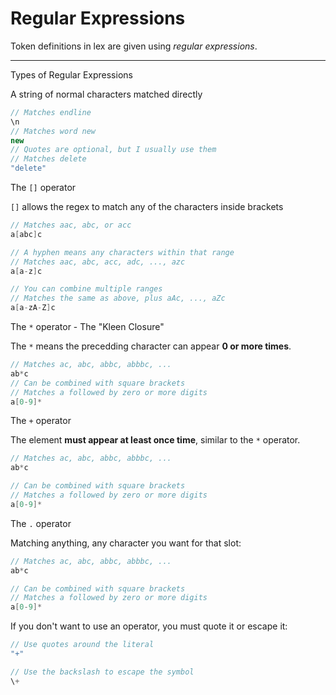 # Regular Expressions

Token definitions in lex are given using *regular expressions*.

---

Types of Regular Expressions

A string of normal characters matched directly 

```cpp
// Matches endline
\n
// Matches word new
new
// Quotes are optional, but I usually use them
// Matches delete
"delete"
```

The `[]` operator

`[]` allows the regex to match any of the characters inside brackets

```cpp
// Matches aac, abc, or acc
a[abc]c

// A hyphen means any characters within that range
// Matches aac, abc, acc, adc, ..., azc
a[a-z]c

// You can combine multiple ranges
// Matches the same as above, plus aAc, ..., aZc
a[a-zA-Z]c
```

The `*` operator - The "Kleen Closure"

The `*` means the precedding character can appear **0 or more times**.

```cpp
// Matches ac, abc, abbc, abbbc, ...
ab*c
// Can be combined with square brackets
// Matches a followed by zero or more digits
a[0-9]*
```


The `+` operator

The element **must appear at least once time**, similar to the `*` operator.

```cpp
// Matches ac, abc, abbc, abbbc, ...
ab*c

// Can be combined with square brackets
// Matches a followed by zero or more digits
a[0-9]*
```

The `.` operator

Matching anything, any character you want for that slot:

```cpp
// Matches ac, abc, abbc, abbbc, ...
ab*c

// Can be combined with square brackets
// Matches a followed by zero or more digits
a[0-9]*
```

If you don't want to use an operator, you must quote it or escape it:


```cpp
// Use quotes around the literal
"+"

// Use the backslash to escape the symbol
\+
```